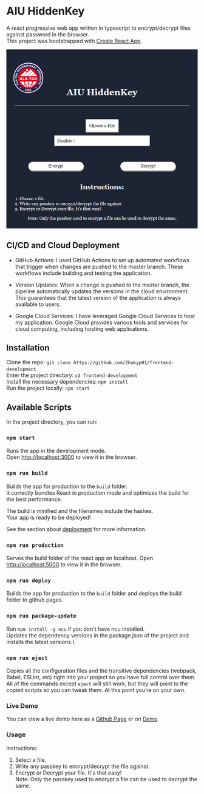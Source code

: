 # AIU HiddenKey

A react progressive web app written in typescript to encrypt/decrypt files against password in the browser.\
This project was bootstrapped with [Create React App](https://github.com/facebook/create-react-app).

![Cipher preview](preview.png?raw=true "AIU HiddenKey")

## CI/CD and Cloud Deployment

- GitHub Actions: I used GitHub Actions to set up automated workflows that trigger when changes are pushed to the master branch. These workflows include building and testing the application.

- Version Updates: When a change is pushed to the master branch, the pipeline automatically updates the versions in the cloud environment. This guarantees that the latest version of the application is always available to users.

- Google Cloud Services: I have leveraged Google Cloud Services to host my application. Google Cloud provides various tools and services for cloud computing, including hosting web applications.

## Installation

Clone the repo: `git clone https://github.com/Zhakyp01/frontend-development`\
Enter the project directory: `cd frontend-development`\
Install the necessary dependencies: `npm install`\
Run the project locally: `npm start`

## Available Scripts

In the project directory, you can run:

### `npm start`

Runs the app in the development mode.\
Open [http://localhost:3000](http://localhost:3000) to view it in the browser.

### `npm run build`

Builds the app for production to the `build` folder.\
It correctly bundles React in production mode and optimizes the build for the best performance.

The build is minified and the filenames include the hashes.\
Your app is ready to be deployed!

See the section about [deployment](https://facebook.github.io/create-react-app/docs/deployment) for more information.

### `npm run production`

Serves the build folder of the react app on localhost.
Open [http://localhost:5000](http://localhost:5000) to view it in the browser.

### `npm run deploy`

Builds the app for production to the `build` folder and deploys the build folder to github pages.

### `npm run package-update`

Run `npm install -g ncu` if you don't have ncu installed.\
Updates the dependency versions in the package.json of the project and installs the latest versions.\

### `npm run eject`

Copies all the configuration files and the transitive dependencies (webpack, Babel, ESLint, etc) right into your project so you have full control over them. All of the commands except `eject` will still work, but they will point to the copied scripts so you can tweak them. At this point you’re on your own.

### Live Demo

You can view a live demo here as a [Github Page](https://myvivi.tk) or on [Demo](https://myvivi.tk).

### Usage

Instructions:

1. Select a file.
2. Write any passkey to encrypt/decrypt the file against.
3. Encrypt or Decrypt your file. It's that easy!\
   Note: Only the passkey used to encrypt a file can be used to decrypt the same.
